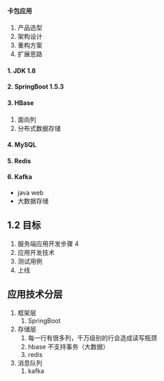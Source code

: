 #### 卡包应用
1. 产品选型
2. 架构设计
3. 重构方案
4. 扩展思路

#### 1. JDK 1.8
#### 2. SpringBoot 1.5.3
#### 3. HBase
1. 面向列
2. 分布式数据存储
#### 4. MySQL
#### 5. Redis
#### 6. Kafka


* java web
* 大数据存储


## 1.2 目标
1. 服务端应用开发步骤
    4
2. 应用开发技术
3. 测试用例
4. 上线


##  应用技术分层
1. 框架层
    1. SpringBoot
2. 存储层
    1. 每一行有很多列，千万级别的行会造成读写瓶颈
    2. hbase 不支持事务（大数据）
    3. redis
3. 消息队列
    1. kafka

